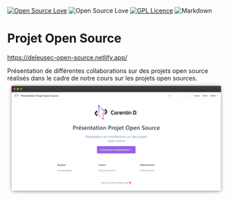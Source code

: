 [![Open Source Love](https://badges.frapsoft.com/os/v2/open-source.svg?v=103)](https://github.com/ellerbrock/open-source-badges/)
![Open Source Love](https://badgen.net/badge/Made%20with/VuePress/3eaf7c)
[![GPL Licence](https://badges.frapsoft.com/os/gpl/gpl.svg?v=103)](https://opensource.org/licenses/GPL-3.0/)
![Markdown](https://img.shields.io/badge/Use-Markdown-1f425f.svg)

# Projet Open Source

<https://deleusec-open-source.netlify.app/>

Présentation de différentes collaborations sur des projets open source réalisés dans le cadre de notre cours sur les projets open sources.
![](docs/src/.vuepress/assets/img/home_page.png)
